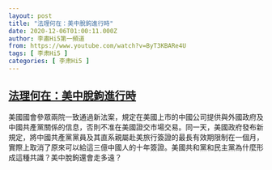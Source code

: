 ```yaml
---
layout: post
title: "法理何在：美中脫鉤進行時"
date: 2020-12-06T01:00:11.000Z
author: 李肅Hi5第一頻道
from: https://www.youtube.com/watch?v=ByT3KBARe4U
tags: [ 李肃Hi5 ]
categories: [ 李肃Hi5 ]
---
```

<!--1607216411000-->
[法理何在：美中脫鉤進行時](https://www.youtube.com/watch?v=ByT3KBARe4U)
------

<div>
美國國會參眾兩院一致通過新法案，規定在美國上市的中國公司提供與外國政府及中國共產黨關係的信息，否則不准在美國證交市場交易。同一天，美國政府發布新規定，將中國共產黨黨員及其直系親屬赴美旅行簽證的最長有效期限制在一個月，實際上取消了原來可以給這三億中國人的十年簽證。美國共和黨和民主黨為什麼形成這種共識？美中脫鉤還會走多遠？
</div>
